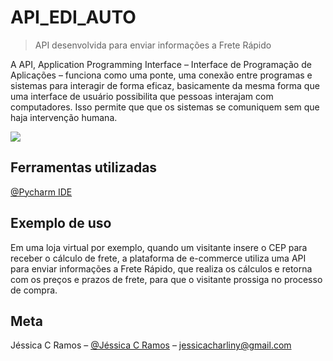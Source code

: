 # API_EDI_AUTO
> API desenvolvida para enviar informações a Frete Rápido


A API, Application Programming Interface – Interface de Programação de Aplicações – funciona como uma ponte, uma conexão entre programas e sistemas para interagir de forma eficaz, basicamente da mesma forma que uma interface de usuário possibilita que pessoas interajam  com computadores. Isso permite que que os sistemas se comuniquem sem que haja intervenção humana. 

![](../header.png)

## Ferramentas utilizadas

[@Pycharm IDE](https://www.jetbrains.com/pt-br/pycharm/download/#section=windows)

## Exemplo de uso

Em uma loja virtual por exemplo, quando um visitante insere o CEP para receber o cálculo de frete, a plataforma de e-commerce utiliza uma API para enviar informações a Frete Rápido, que realiza os cálculos e retorna com os preços e prazos de frete, para que o visitante prossiga no processo de compra. 



## Meta

Jéssica C Ramos – [@Jéssica C Ramos](https://www.linkedin.com/in/jessica-charliny-ramos-0b31781ba/) – jessicacharliny@gmail.com

